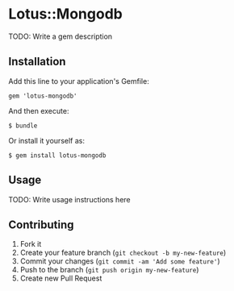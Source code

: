# Lotus::Mongodb

TODO: Write a gem description

## Installation

Add this line to your application's Gemfile:

    gem 'lotus-mongodb'

And then execute:

    $ bundle

Or install it yourself as:

    $ gem install lotus-mongodb

## Usage

TODO: Write usage instructions here

## Contributing

1. Fork it
2. Create your feature branch (`git checkout -b my-new-feature`)
3. Commit your changes (`git commit -am 'Add some feature'`)
4. Push to the branch (`git push origin my-new-feature`)
5. Create new Pull Request
